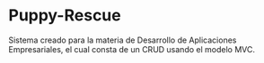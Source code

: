 # Puppy-Rescue
Sistema creado para la materia de Desarrollo de Aplicaciones Empresariales, el cual consta de un CRUD usando el modelo MVC.
